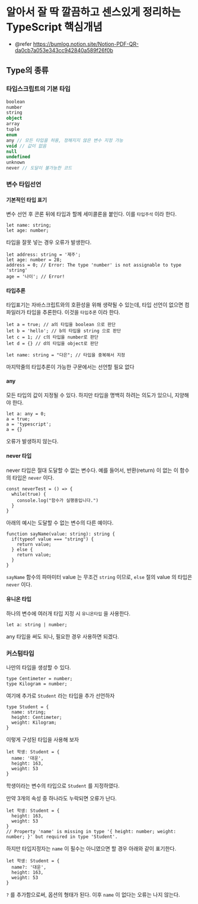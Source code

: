 # 알아서 잘 딱 깔끔하고 센스있게 정리하는 TypeScript 핵심개념

- @refer
  https://bumlog.notion.site/Notion-PDF-QR-da0cb7a053e343cc942840a589f26f0b

## Type의 종류

### 타입스크립트의 기본 타입

```typescript
boolean
number
string
object
array
tuple
enum
any // 모든 타입을 허용, 정해지지 않은 변수 지정 가능
void // 값이 없음
null
undefined
unknown
never // 도달이 불가능한 코드
```

### 변수 타입선언

#### 기본적인 타입 표기

변수 선언 후 콘론 뒤에 타입과 할께 세미콜론을 붙인다. 이를 `타입주석` 이라 한다.

```
let name: string;
let age: number;
```

타입을 잘못 넣는 경우 오류가 발생한다.

```
let address: string = '제주';
let age: number = 28;
address = 0; // Error: The type 'number' is not assignable to type 'string'
age = '나이'; // Error!
```

#### 타입추론

타입표기는 자바스크립트와의 호환성을 위해 생략될 수 있는데, 타입 선언이 없으면 컴파일러가 타입을 추론한다.
이것을 `타입추론` 이라 한다.

```
let a = true; // a의 타입을 boolean 으로 판단
let b = 'hello'; // b의 타입을 string 으로 판단
let c = 1; // c의 타입을 number로 판단
let d = {} // d의 타입을 object로 판단

let name: string = "다은"; // 타입을 중복해서 지정
```

마지막줄의 타입추론이 가능한 구문에서는 선언할 필요 없다

#### any

모든 타입의 값이 지정될 수 있다. 하지만 타입을 명백히 하려는 의도가 있으니, 지양해야 한다.

```
let a: any = 0;
a = true;
a = 'typescript';
a = {}
```

오류가 발생하지 않는다.

#### never 타입

never 타입은 절대 도달할 수 없는 변수다.
예를 들어서, 반환(return) 이 없는 이 함수의 타입은 `never` 이다.

```
const neverTest = () => {
  while(true) {
    console.log("함수가 실행중입니다.")
  }
}
```

아래의 예시는 도달할 수 없는 변수의 다른 예이다.

```
function sayName(value: string): string {
  if(typeof value === "string") {
    return value;
  } else {
    return value;
  }
}
```

`sayName` 함수의 파마미터 value 는 무조건 `string` 이므로, `else` 절의 value 의 타입은 `never` 이다.

#### 유니온 타입

하나의 변수에 여러개 타입 지정 시 `유니온타입` 을 사용한다.

```
let a: string | number;
```

any 타입을 써도 되나, 필요한 경우 사용하면 되겠다.

### 커스텀타입

나만의 타입을 생성할 수 있다.

```
type Centimeter = number;
type Kilogram = number;
```

여기에 추가로 `Student` 라는 타입을 추가 선언하자

```
type Student = {
  name: string;
  height: Centimeter;
  weight: Kilogram;
}
```

이렇게 구성된 타입을 사용해 보자

```
let 학생: Student = {
  name: '대운',
  height: 163,
  weight: 53
}
```

학생이라는 변수의 타입으로 `Student` 를 지정하였다.

만약 3개의 속성 중 하나라도 누락되면 오류가 난다.

```
let 학생: Student = {
  height: 163,
  weight: 53
}
// Property 'name' is missing in type '{ height: number; weight: number; }' but required in type 'Student'.
```

하지만 타입지정자는 `name` 이 필수는 아니였으면 할 경우 아래와 같이 표기한다.

```
let 학생: Student = {
  name?: '대운',
  height: 163,
  weight: 53
}
```

`?` 를 추가함으로써, 옵션의 형태가 된다. 이후 `name` 이 없다는 오류는 나지 않는다.
